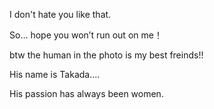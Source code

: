 I don't hate you like that.

So... hope you won’t run out on me！

btw the human in the photo is my best freinds!!

His name is Takada....

His passion has always been women.
